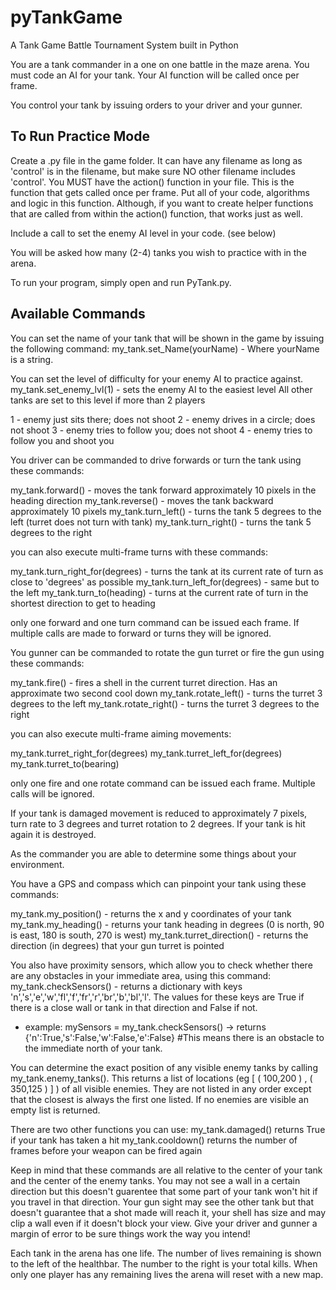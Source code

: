 # pyTankGame
A Tank Game Battle Tournament System built in Python

You are a tank commander in a one on one battle in the maze arena.  You must code an AI for your tank.  Your AI function will be called once per frame.

You control your tank by issuing orders to your driver and your gunner.

To Run Practice Mode
-----------------------------------------------------------------
Create a .py file in the game folder. It can have any filename as long as 'control' is in the filename, but make sure NO other filename includes 'control'. You MUST have the action() function in your file. This is the function that gets called once per frame. Put all of your code, algorithms and logic in this function. Although, if you want to create helper functions that are called from within the action() function, that works just as well.

Include a call to set the enemy AI level in your code. (see below)

You will be asked how many (2-4) tanks you wish to practice with in the arena.

To run your program, simply open and run PyTank.py. 

Available Commands
-----------------------------------------------------------------

You can set the name of your tank that will be shown in the game by issuing the following command:
my_tank.set_Name(yourName) - Where yourName is a string.

You can set the level of difficulty for your enemy AI to practice against.
my_tank.set_enemy_lvl(1) - sets the enemy AI to the easiest level
All other tanks are set to this level if more than 2 players

1 - enemy just sits there; does not shoot
2 - enemy drives in a circle; does not shoot
3 - enemy tries to follow you; does not shoot
4 - enemy tries to follow you and shoot you

You driver can be commanded to drive forwards or turn the tank using these commands:

my_tank.forward() - moves the tank forward approximately 10 pixels in the heading direction
my_tank.reverse() - moves the tank backward approximately 10 pixels
my_tank.turn_left() - turns the tank 5 degrees to the left (turret does not turn with tank)
my_tank.turn_right() - turns the tank 5 degrees to the right

you can also execute multi-frame turns with these commands:

my_tank.turn_right_for(degrees) - turns the tank at its current rate of turn as close to 'degrees' as possible
my_tank.turn_left_for(degrees) - same but to the left
my_tank.turn_to(heading) - turns at the current rate of turn in the shortest direction to get to heading

only one forward and one turn command can be issued each frame.  If multiple calls are made to forward or turns they will be ignored.

You gunner can be commanded to rotate the gun turret or fire the gun using these commands:

my_tank.fire() - fires a shell in the current turret direction.  Has an approximate two second cool down
my_tank.rotate_left() - turns the turret 3 degrees to the left
my_tank.rotate_right() - turns the turret 3 degrees to the right

you can also execute multi-frame aiming movements:

my_tank.turret_right_for(degrees)
my_tank.turret_left_for(degrees)
my_tank.turret_to(bearing)

only one fire and one rotate command can be issued each frame.  Multiple calls will be ignored.

If your tank is damaged movement is reduced to approximately 7 pixels, turn rate to 3 degrees and turret rotation to 2 degrees. If your tank is hit again it is destroyed.

As the commander you are able to determine some things about your environment.  

You have a GPS and compass which can pinpoint your tank using these commands:

my_tank.my_position() - returns the x and y coordinates of your tank
my_tank.my_heading() - returns your tank heading in degrees (0 is north, 90 is east, 180 is south, 270 is west)
my_tank.turret_direction() - returns the direction (in degrees) that your gun turret is pointed

You also have proximity sensors, which allow you to check whether there are any obstacles in your immediate area, using this command:
my_tank.checkSensors() - returns a dictionary with keys 'n','s','e','w','fl','f','fr','r','br','b','bl','l'.  The values for these keys are True if there is a close wall or tank in that direction and False if not.
- example: mySensors = my_tank.checkSensors() -> returns {'n':True,'s':False,'w':False,'e':False} #This means there is an obstacle to the immediate north of your tank.

You can determine the exact position of any visible enemy tanks by calling my_tank.enemy_tanks().  This returns a list of locations (eg [ ( 100,200 ) , ( 350,125 ) ] ) of all visible enemies. They are not listed in any order except that the closest is always the first one listed. If no enemies are visible an empty list is returned.

There are two other functions you can use:
my_tank.damaged() returns True if your tank has taken a hit
my_tank.cooldown() returns the number of frames before your weapon can be fired again

Keep in mind that these commands are all relative to the center of your tank and the center of the enemy tanks.  You may not see a wall in a certain direction but this doesn't guarentee that some part of your tank won't hit if you travel in that direction.  Your gun sight may see the other tank but that doesn't guarantee that a shot made will reach it, your shell has size and may clip a wall even if it doesn't block your view.  Give your driver and gunner a margin of error to be sure things work the way you intend!

Each tank in the arena has one life.  The number of lives remaining is shown to the left of the healthbar.  The number to the right is your total kills.  When only one player has any remaining lives the arena will reset with a new map.
